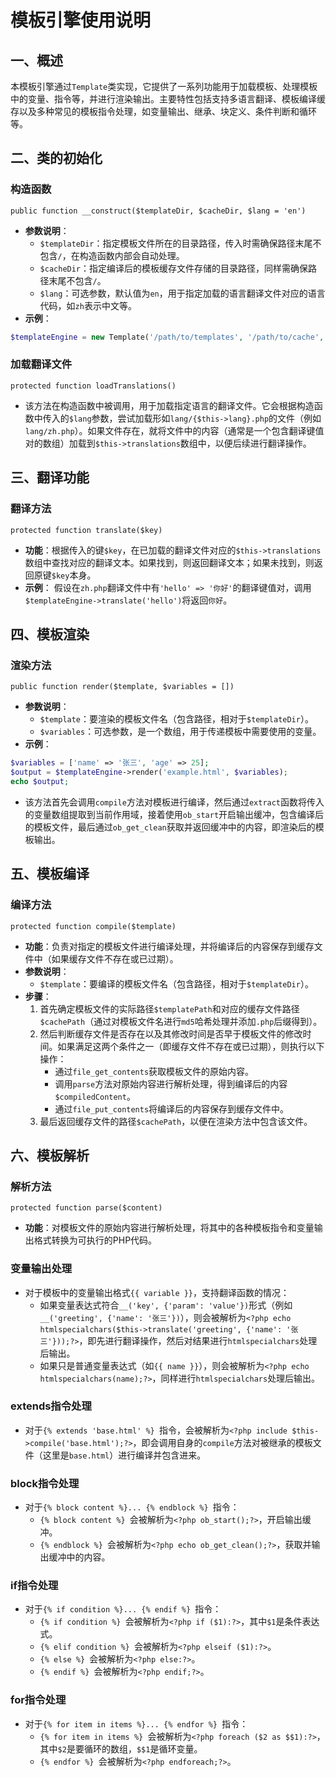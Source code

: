 # 模板引擎使用说明

## 一、概述

本模板引擎通过`Template`类实现，它提供了一系列功能用于加载模板、处理模板中的变量、指令等，并进行渲染输出。主要特性包括支持多语言翻译、模板编译缓存以及多种常见的模板指令处理，如变量输出、继承、块定义、条件判断和循环等。

## 二、类的初始化

### 构造函数

```
public function __construct($templateDir, $cacheDir, $lang = 'en')
```

- **参数说明**：
  - `$templateDir`：指定模板文件所在的目录路径，传入时需确保路径末尾不包含`/`，在构造函数内部会自动处理。
  - `$cacheDir`：指定编译后的模板缓存文件存储的目录路径，同样需确保路径末尾不包含`/`。
  - `$lang`：可选参数，默认值为`en`，用于指定加载的语言翻译文件对应的语言代码，如`zh`表示中文等。
- **示例**：

```php
$templateEngine = new Template('/path/to/templates', '/path/to/cache', 'zh');
```

### 加载翻译文件

```
protected function loadTranslations()
```

- 该方法在构造函数中被调用，用于加载指定语言的翻译文件。它会根据构造函数中传入的`$lang`参数，尝试加载形如`lang/{$this->lang}.php`的文件（例如`lang/zh.php`）。如果文件存在，就将文件中的内容（通常是一个包含翻译键值对的数组）加载到`$this->translations`数组中，以便后续进行翻译操作。

## 三、翻译功能

### 翻译方法

```
protected function translate($key)
```

- **功能**：根据传入的键`$key`，在已加载的翻译文件对应的`$this->translations`数组中查找对应的翻译文本。如果找到，则返回翻译文本；如果未找到，则返回原键`$key`本身。
- **示例**：
  假设在`zh.php`翻译文件中有`'hello' => '你好'`的翻译键值对，调用`$templateEngine->translate('hello')`将返回`你好`。

## 四、模板渲染

### 渲染方法

```
public function render($template, $variables = [])
```

- **参数说明**：
  - `$template`：要渲染的模板文件名（包含路径，相对于`$templateDir`）。
  - `$variables`：可选参数，是一个数组，用于传递模板中需要使用的变量。
- **示例**：

```php
$variables = ['name' => '张三', 'age' => 25];
$output = $templateEngine->render('example.html', $variables);
echo $output;
```

- 该方法首先会调用`compile`方法对模板进行编译，然后通过`extract`函数将传入的变量数组提取到当前作用域，接着使用`ob_start`开启输出缓冲，包含编译后的模板文件，最后通过`ob_get_clean`获取并返回缓冲中的内容，即渲染后的模板输出。

## 五、模板编译

### 编译方法

```
protected function compile($template)
```

- **功能**：负责对指定的模板文件进行编译处理，并将编译后的内容保存到缓存文件中（如果缓存文件不存在或已过期）。
- **参数说明**：
  - `$template`：要编译的模板文件名（包含路径，相对于`$templateDir`）。
- **步骤**：
  1. 首先确定模板文件的实际路径`$templatePath`和对应的缓存文件路径`$cachePath`（通过对模板文件名进行`md5`哈希处理并添加`.php`后缀得到）。
  2. 然后判断缓存文件是否存在以及其修改时间是否早于模板文件的修改时间。如果满足这两个条件之一（即缓存文件不存在或已过期），则执行以下操作：
     - 通过`file_get_contents`获取模板文件的原始内容。
     - 调用`parse`方法对原始内容进行解析处理，得到编译后的内容`$compiledContent`。
     - 通过`file_put_contents`将编译后的内容保存到缓存文件中。
  3. 最后返回缓存文件的路径`$cachePath`，以便在渲染方法中包含该文件。

## 六、模板解析

### 解析方法

```
protected function parse($content)
```

- **功能**：对模板文件的原始内容进行解析处理，将其中的各种模板指令和变量输出格式转换为可执行的PHP代码。

### 变量输出处理

- 对于模板中的变量输出格式`{{ variable }}`，支持翻译函数的情况：
  - 如果变量表达式符合`__('key', {'param': 'value'})`形式（例如`__('greeting', {'name': '张三'})`），则会被解析为`<?php echo htmlspecialchars($this->translate('greeting', {'name': '张三'}));?>`，即先进行翻译操作，然后对结果进行`htmlspecialchars`处理后输出。
  - 如果只是普通变量表达式（如`{{ name }}`），则会被解析为`<?php echo htmlspecialchars(name);?>`，同样进行`htmlspecialchars`处理后输出。

### extends指令处理

- 对于`{% extends 'base.html' %} `指令，会被解析为`<?php include $this->compile('base.html');?>`，即会调用自身的`compile`方法对被继承的模板文件（这里是`base.html`）进行编译并包含进来。

### block指令处理

- 对于`{% block content %}... {% endblock %} `指令：
  - `{% block content %} `会被解析为`<?php ob_start();?>`，开启输出缓冲。
  - `{% endblock %} `会被解析为`<?php echo ob_get_clean();?>`，获取并输出缓冲中的内容。

### if指令处理

- 对于`{% if condition %}... {% endif %} `指令：
  - `{% if condition %} `会被解析为`<?php if ($1):?>`，其中`$1`是条件表达式。
  - `{% elif condition %} `会被解析为`<?php elseif ($1):?>`。
  - `{% else %} `会被解析为`<?php else:?>`。
  - `{% endif %} `会被解析为`<?php endif;?>`。

### for指令处理

- 对于`{% for item in items %}... {% endfor %} `指令：
  - `{% for item in items %} `会被解析为`<?php foreach ($2 as $$1):?>`，其中`$2`是要循环的数组，`$$1`是循环变量。
  - `{% endfor %} `会被解析为`<?php endforeach;?>`。